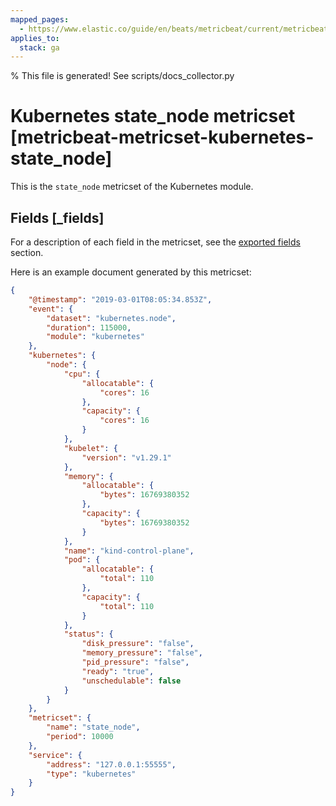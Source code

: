 ```yaml
---
mapped_pages:
  - https://www.elastic.co/guide/en/beats/metricbeat/current/metricbeat-metricset-kubernetes-state_node.html
applies_to:
  stack: ga
---
```


% This file is generated! See scripts/docs_collector.py

# Kubernetes state_node metricset [metricbeat-metricset-kubernetes-state_node]

This is the `state_node` metricset of the Kubernetes module.

## Fields [_fields]

For a description of each field in the metricset, see the [exported fields](/reference/metricbeat/exported-fields-kubernetes.md) section.

Here is an example document generated by this metricset:

```json
{
    "@timestamp": "2019-03-01T08:05:34.853Z",
    "event": {
        "dataset": "kubernetes.node",
        "duration": 115000,
        "module": "kubernetes"
    },
    "kubernetes": {
        "node": {
            "cpu": {
                "allocatable": {
                    "cores": 16
                },
                "capacity": {
                    "cores": 16
                }
            },
            "kubelet": {
                "version": "v1.29.1"
            },
            "memory": {
                "allocatable": {
                    "bytes": 16769380352
                },
                "capacity": {
                    "bytes": 16769380352
                }
            },
            "name": "kind-control-plane",
            "pod": {
                "allocatable": {
                    "total": 110
                },
                "capacity": {
                    "total": 110
                }
            },
            "status": {
                "disk_pressure": "false",
                "memory_pressure": "false",
                "pid_pressure": "false",
                "ready": "true",
                "unschedulable": false
            }
        }
    },
    "metricset": {
        "name": "state_node",
        "period": 10000
    },
    "service": {
        "address": "127.0.0.1:55555",
        "type": "kubernetes"
    }
}
```
